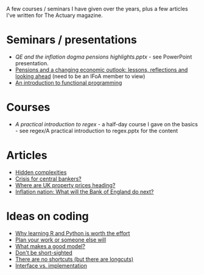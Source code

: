 A few courses / seminars I have given over the years, plus a few articles I've written for The Actuary magazine.

# Seminars / presentations
- _QE and the inflation dogma pensions highlights.pptx_ - see PowerPoint presentation. 
- [Pensions and a changing economic outlook: lessons, reflections and looking ahead](https://vle.actuaries.org.uk/course/view.php?id=1049) (need to be an IFoA member to view)
- [An introduction to functional programming](an-intro-to-fp.md)

# Courses
- _A practical introduction to regex_ - a half-day course I gave on the basics - see regex/A practical introduction to regex.pptx for the content

# Articles
- [Hidden complexities](https://www.theactuary.com/features/2016/05/2016/05/04/hidden-complexities)
- [Crisis for central bankers?](https://www.theactuary.com/opinion/2016/12/2016/11/25/crisis-central-bankers)
- [Where are UK property prices heading?](https://www.theactuary.com/features/2017/09/2017/09/05/where-are-uk-property-prices-heading)
- [Inflation nation: What will the Bank of England do next?](https://www.theactuary.com/2022/10/20/inflation-nations-what-will-bank-england-do-next)

# Ideas on coding
- [Why learning R and Python is worth the effort](why-learning-r-and-python-is-worth-the-effort.md)
- [Plan your work or someone else will](plan-your-work-or-someone-else-will.md)
- [What makes a good model?](what-makes-a-good-model.md)
- [Don't be short-sighted](dont-be-short-sighted.md)
- [There are no shortcuts (but there are longcuts)](there-are-no-shortcuts-but-there-are-longcuts.md)
- [Interface vs. implementation](interface-vs-implementation.md)
